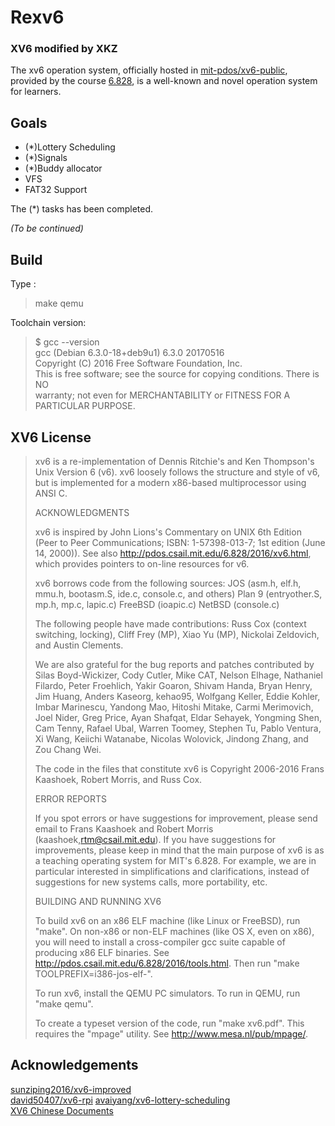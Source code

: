 # Rexv6
### XV6 modified by XKZ
The xv6 operation system, officially hosted in [mit-pdos/xv6-public](https://github.com/mit-pdos/xv6-public), provided by the course [6.828](https://pdos.csail.mit.edu/6.828/), is a well-known and novel operation system for learners.  

## Goals
- (*)Lottery Scheduling
- (*)Signals  
- (*)Buddy allocator
- VFS
- FAT32 Support  

The (*) tasks has been completed.  

*(To be continued)*  

## Build
Type :  
> make qemu  

Toolchain version:
>$ gcc --version  
>gcc (Debian 6.3.0-18+deb9u1) 6.3.0 20170516  
>Copyright (C) 2016 Free Software Foundation, Inc.  
>This is free software; see the source for copying conditions.  There is NO  
>warranty; not even for MERCHANTABILITY or FITNESS FOR A PARTICULAR PURPOSE.  

## XV6 License

> xv6 is a re-implementation of Dennis Ritchie's and Ken Thompson's Unix
> Version 6 (v6).  xv6 loosely follows the structure and style of v6,
> but is implemented for a modern x86-based multiprocessor using ANSI C.
>
> ACKNOWLEDGMENTS
>
> xv6 is inspired by John Lions's Commentary on UNIX 6th Edition (Peer
> to Peer Communications; ISBN: 1-57398-013-7; 1st edition (June 14,
> 2000)). See also http://pdos.csail.mit.edu/6.828/2016/xv6.html, which
> provides pointers to on-line resources for v6.
>
> xv6 borrows code from the following sources:
>     JOS (asm.h, elf.h, mmu.h, bootasm.S, ide.c, console.c, and others)
>     Plan 9 (entryother.S, mp.h, mp.c, lapic.c)
>     FreeBSD (ioapic.c)
>     NetBSD (console.c) 
>
> The following people have made contributions: Russ Cox (context switching,
> locking), Cliff Frey (MP), Xiao Yu (MP), Nickolai Zeldovich, and Austin
> Clements.
>
> We are also grateful for the bug reports and patches contributed by Silas
> Boyd-Wickizer, Cody Cutler, Mike CAT, Nelson Elhage, Nathaniel Filardo, Peter
> Froehlich, Yakir Goaron, Shivam Handa, Bryan Henry, Jim Huang, Anders Kaseorg,
> kehao95, Wolfgang Keller, Eddie Kohler, Imbar Marinescu, Yandong Mao, Hitoshi
> Mitake, Carmi Merimovich, Joel Nider, Greg Price, Ayan Shafqat, Eldar Sehayek,
> Yongming Shen, Cam Tenny, Rafael Ubal, Warren Toomey, Stephen Tu, Pablo Ventura,
> Xi Wang, Keiichi Watanabe, Nicolas Wolovick, Jindong Zhang, and Zou Chang Wei.
>
> The code in the files that constitute xv6 is
> Copyright 2006-2016 Frans Kaashoek, Robert Morris, and Russ Cox.
>
> ERROR REPORTS
>
> If you spot errors or have suggestions for improvement, please send email to
> Frans Kaashoek and Robert Morris (kaashoek,rtm@csail.mit.edu).  If you have
> suggestions for improvements, please keep in mind that the main purpose of xv6
> is as a teaching operating system for MIT's 6.828. For example, we are in
> particular interested in simplifications and clarifications, instead of
> suggestions for new systems calls, more portability, etc.
>
> BUILDING AND RUNNING XV6
>
> To build xv6 on an x86 ELF machine (like Linux or FreeBSD), run "make".
> On non-x86 or non-ELF machines (like OS X, even on x86), you will
> need to install a cross-compiler gcc suite capable of producing x86 ELF
> binaries.  See http://pdos.csail.mit.edu/6.828/2016/tools.html.
> Then run "make TOOLPREFIX=i386-jos-elf-".
>
> To run xv6, install the QEMU PC simulators.  To run in QEMU, run "make qemu".
>
> To create a typeset version of the code, run "make xv6.pdf".  This
> requires the "mpage" utility.  See http://www.mesa.nl/pub/mpage/.



## Acknowledgements
[sunziping2016/xv6-improved](https://github.com/sunziping2016/xv6-improved)  
[david50407/xv6-rpi](https://github.com/david50407/xv6-rpi/tree/master/src)
[avaiyang/xv6-lottery-scheduling](https://github.com/avaiyang/xv6-lottery-scheduling)  
[XV6 Chinese Documents](https://github.com/ranxian/xv6-chinese)    